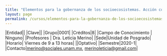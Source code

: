 ```yaml
---
title: "Elementos para la gobernanza de los socioecosistemas. Acción colectiva y bienes comunes"
layout: page
permalink: /cursos/elementos-para-la-gobernanza-de-los-socioecosistemas-accion-colectiva-y-bienes-comunes/
---
```


|Entidad||
|Clave||
|Grupo|0001|
|Créditos|8|
|Campo de Conocimiento | Ninguno|
|Profesores | Dra. Leticia Merino|
|Sede|Unidad de Posgrado|
|Horario| Viernes de 9 a 13 horas|
||Optativo|
|Semestre|2020-1|
|Contacto|<merino@sociales.unam.mx>, <merinoleticia@gmail.com>|
